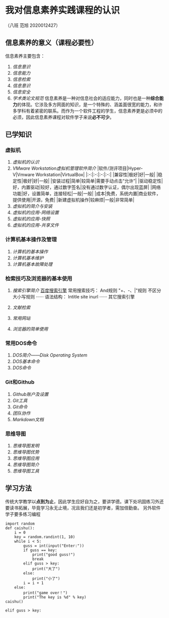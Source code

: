 #  我对信息素养实践课程的认识
（八班  范旭  2020012427）
## 信息素养的意义（课程必要性）
信息素养主要包含：
1. *信息意识*
2. *信息能力*
3. *信息检索*
4. *信息意识*
5. *信息安全*
6. *学术类论文规范*
信息素养是一种对信息社会的适应能力，同时也是一种**综合能力**的体现。它涉及多方网面的知识，是一个特殊的、涵盖面很宽的能力，和许多学科有着紧密的联系。而作为一个软件工程的学生，信息素养更是必须中的必须，因此信息素养课程对软件学子来说**必不可少**。
## 已学知识
### 虚拟机
1. *虚拟机的认识*
2. *VMware Workstation虚拟机管理软件简介*
|软件/测评项目|Hyper-V|Vmware Workstation|VirtualBox|
|:-:|:-:|:-:|:-:|
|兼容性|极好|好|一般|
|稳定性|极好|好|一般|
|安装过程|简单|较简单|需要手动点击“允许”|
|驱动稳定性|好，内置驱动|较好，通过数字签名|没有通过数字认证，偶尔出现蓝屏|
|网络功能|好，设置简单，连接轻松|一般|一般|
|成本|免费，系统内置|商业软件，提供使用|开源，免费|
|新建虚拟机操作|较麻烦|一般|非常简单|
3. *虚拟机的简介与安装*
4. *虚拟机的应用-网络设置*
5. *虚拟机的应用-快照*
6. *虚拟机的应用-共享文件*
### 计算机基本操作及管理
1. *计算机的基本操作*
2. *计算机基本维护*
3. *计算机基本故障处理*
### 检索技巧及浏览器的基本使用
1. *搜索引擎简介*
  [百度搜索引擎](https://www.baidu.com/)
  常用搜索技巧：
   And规则
   "+、-、|"规则
   不区分大小写规则
   ······
  语法结构：
   lntitle
   site
   inurl
   ······
  其它搜索引擎

2. *文献检索*
3. *常用网站*
4. *浏览器的简单使用*
### 常用DOS命令
1. *DOS简介——Disk Operating System*
2. *DOS基本命令*
3. *DOS命令*
### Git和Github
1. *Github账户及设置*
2. *Git工具*
3. *Git命令*
4. *团队协作*
5. *Markdown文档*
### 思维导图
1. *思维导图发明*
2. *思维导图优势*
3. *思维导图应用*
4. *思维导图简介*
5. *思维导图工具*
## 学习方法
  传统大学教学以**点到为止**，因此学生应好自为之，要讲学德。课下处巩固练习外还要读书拓展，毕竟学习永无止境，况且我们还是初学者，需加倍勤奋。
  另外软件学子要多练习编程
```
import random
def caishu():
    i = 0
    key = random.randint(1, 10)
    while i < 5:
        guss = int(input("Enter:"))
        if guss == key:
            print("good guss!")
            break
        elif guss > key:
            print("大了")
        else:
            print("小了")
        i = i + 1
    else:
        print("game over！")
        print("The key is %d" % key)
caishu()
```
`elif guss > key:`
